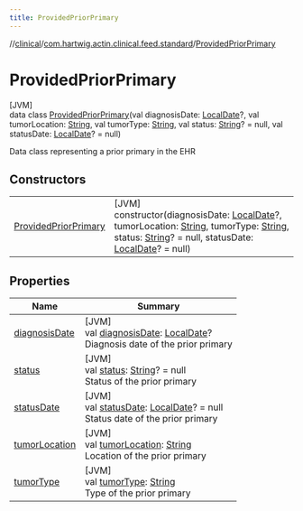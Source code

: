 ```yaml
---
title: ProvidedPriorPrimary
---
```

//[clinical](../../../index.html)/[com.hartwig.actin.clinical.feed.standard](../index.html)/[ProvidedPriorPrimary](index.html)



# ProvidedPriorPrimary



[JVM]\
data class [ProvidedPriorPrimary](index.html)(val diagnosisDate: [LocalDate](https://docs.oracle.com/javase/8/docs/api/java/time/LocalDate.html)?, val tumorLocation: [String](https://kotlinlang.org/api/latest/jvm/stdlib/kotlin/-string/index.html), val tumorType: [String](https://kotlinlang.org/api/latest/jvm/stdlib/kotlin/-string/index.html), val status: [String](https://kotlinlang.org/api/latest/jvm/stdlib/kotlin/-string/index.html)? = null, val statusDate: [LocalDate](https://docs.oracle.com/javase/8/docs/api/java/time/LocalDate.html)? = null)

Data class representing a prior primary in the EHR



## Constructors


| | |
|---|---|
| [ProvidedPriorPrimary](-provided-prior-primary.html) | [JVM]<br>constructor(diagnosisDate: [LocalDate](https://docs.oracle.com/javase/8/docs/api/java/time/LocalDate.html)?, tumorLocation: [String](https://kotlinlang.org/api/latest/jvm/stdlib/kotlin/-string/index.html), tumorType: [String](https://kotlinlang.org/api/latest/jvm/stdlib/kotlin/-string/index.html), status: [String](https://kotlinlang.org/api/latest/jvm/stdlib/kotlin/-string/index.html)? = null, statusDate: [LocalDate](https://docs.oracle.com/javase/8/docs/api/java/time/LocalDate.html)? = null) |


## Properties


| Name | Summary |
|---|---|
| [diagnosisDate](diagnosis-date.html) | [JVM]<br>val [diagnosisDate](diagnosis-date.html): [LocalDate](https://docs.oracle.com/javase/8/docs/api/java/time/LocalDate.html)?<br>Diagnosis date of the prior primary |
| [status](status.html) | [JVM]<br>val [status](status.html): [String](https://kotlinlang.org/api/latest/jvm/stdlib/kotlin/-string/index.html)? = null<br>Status of the prior primary |
| [statusDate](status-date.html) | [JVM]<br>val [statusDate](status-date.html): [LocalDate](https://docs.oracle.com/javase/8/docs/api/java/time/LocalDate.html)? = null<br>Status date of the prior primary |
| [tumorLocation](tumor-location.html) | [JVM]<br>val [tumorLocation](tumor-location.html): [String](https://kotlinlang.org/api/latest/jvm/stdlib/kotlin/-string/index.html)<br>Location of the prior primary |
| [tumorType](tumor-type.html) | [JVM]<br>val [tumorType](tumor-type.html): [String](https://kotlinlang.org/api/latest/jvm/stdlib/kotlin/-string/index.html)<br>Type of the prior primary |


